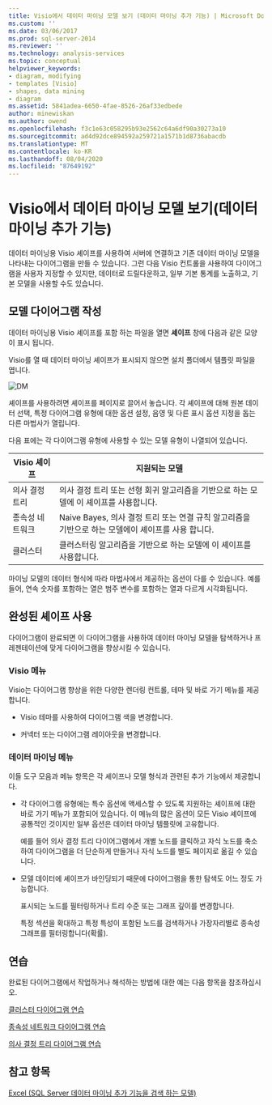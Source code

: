 ```yaml
---
title: Visio에서 데이터 마이닝 모델 보기 (데이터 마이닝 추가 기능) | Microsoft Docs
ms.custom: ''
ms.date: 03/06/2017
ms.prod: sql-server-2014
ms.reviewer: ''
ms.technology: analysis-services
ms.topic: conceptual
helpviewer_keywords:
- diagram, modifying
- templates [Visio]
- shapes, data mining
- diagram
ms.assetid: 5841adea-6650-4fae-8526-26af33edbede
author: minewiskan
ms.author: owend
ms.openlocfilehash: f3c1e63c058295b93e2562c64a6df90a30273a10
ms.sourcegitcommit: ad4d92dce894592a259721a1571b1d8736abacdb
ms.translationtype: MT
ms.contentlocale: ko-KR
ms.lasthandoff: 08/04/2020
ms.locfileid: "87649192"
---
```

# <a name="viewing-data-mining-models-in-visio-data-mining-add-ins"></a>Visio에서 데이터 마이닝 모델 보기(데이터 마이닝 추가 기능)
  데이터 마이닝용 Visio 셰이프를 사용하여 서버에 연결하고 기존 데이터 마이닝 모델을 나타내는 다이어그램을 만들 수 있습니다. 그런 다음 Visio 컨트롤을 사용하여 다이어그램을 사용자 지정할 수 있지만, 데이터로 드릴다운하고, 일부 기본 통계를 노출하고, 기본 모델을 사용할 수도 있습니다.  
  
## <a name="building-a-model-diagram"></a>모델 다이어그램 작성  
 데이터 마이닝용 Visio 셰이프를 포함 하는 파일을 열면 **셰이프** 창에 다음과 같은 모양이 표시 됩니다.  
  
 Visio를 열 때 데이터 마이닝 셰이프가 표시되지 않으면 설치 폴더에서 템플릿 파일을 엽니다.  
  
 ![DM](media/dm-stencil.gif "DM")  
  
 셰이프를 사용하려면 셰이프를 페이지로 끌어서 놓습니다. 각 셰이프에 대해 원본 데이터 선택, 특정 다이어그램 유형에 대한 옵션 설정, 음영 및 다른 표시 옵션 지정을 돕는 다른 마법사가 열립니다.  
  
 다음 표에는 각 다이어그램 유형에 사용할 수 있는 모델 유형이 나열되어 있습니다.  
  
|Visio 셰이프|지원되는 모델|  
|-----------------|----------------------|  
|의사 결정 트리|의사 결정 트리 또는 선형 회귀 알고리즘을 기반으로 하는 모델에 이 셰이프를 사용합니다.|  
|종속성 네트워크|Naive Bayes, 의사 결정 트리 또는 연결 규칙 알고리즘을 기반으로 하는 모델에이 셰이프를 사용 합니다.|  
|클러스터|클러스터링 알고리즘을 기반으로 하는 모델에 이 셰이프를 사용합니다.|  
  
 마이닝 모델의 데이터 형식에 따라 마법사에서 제공하는 옵션이 다를 수 있습니다. 예를 들어, 연속 숫자를 포함하는 열은 범주 변수를 포함하는 열과 다르게 시각화됩니다.  
  
## <a name="working-with-completed-shapes"></a>완성된 셰이프 사용  
 다이어그램이 완료되면 이 다이어그램을 사용하여 데이터 마이닝 모델을 탐색하거나 프레젠테이션에 맞게 다이어그램을 향상시킬 수 있습니다.  
  
### <a name="visio-menus"></a>Visio 메뉴  
 Visio는 다이어그램 향상을 위한 다양한 렌더링 컨트롤, 테마 및 바로 가기 메뉴를 제공합니다.  
  
-   Visio 테마를 사용하여 다이어그램 색을 변경합니다.  
  
-   커넥터 또는 다이어그램 레이아웃을 변경합니다.  
  
### <a name="data-mining-menus"></a>데이터 마이닝 메뉴  
 이들 도구 모음과 메뉴 항목은 각 셰이프나 모델 형식과 관련된 추가 기능에서 제공합니다.  
  
-   각 다이어그램 유형에는 특수 옵션에 액세스할 수 있도록 지원하는 셰이프에 대한 바로 가기 메뉴가 포함되어 있습니다. 이 메뉴의 많은 옵션이 모든 Visio 셰이프에 공통적인 것이지만 일부 옵션은 데이터 마이닝 템플릿에 고유합니다.  
  
     예를 들어 의사 결정 트리 다이어그램에서 개별 노드를 클릭하고 자식 노드를 축소하여 다이어그램을 더 단순하게 만들거나 자식 노드를 별도 페이지로 옮길 수 있습니다.  
  
-   모델 데이터에 셰이프가 바인딩되기 때문에 다이어그램을 통한 탐색도 어느 정도 가능합니다.  
  
     표시되는 노드를 필터링하거나 트리 수준 또는 그래프 깊이를 변경합니다.  
  
     특정 섹션을 확대하고 특정 특성이 포함된 노드를 검색하거나 가장자리별로 종속성 그래프를 필터링합니다(확률).  
  
## <a name="walkthroughs"></a>연습  
 완료된 다이어그램에서 작업하거나 해석하는 방법에 대한 예는 다음 항목을 참조하십시오.  
  
 [클러스터 다이어그램 연습](cluster-diagram-walkthrough-data-mining-add-ins.md)  
  
 [종속성 네트워크 다이어그램 연습](dependency-network-diagram-walkthrough-data-mining-add-ins.md)  
  
 [의사 결정 트리 다이어그램 연습](decision-tree-diagram-walkthrough-data-mining-add-ins.md)  
  
## <a name="see-also"></a>참고 항목  
 [Excel &#40;SQL Server 데이터 마이닝 추가 기능을 검색 하는 모델&#41;](browsing-models-in-excel-sql-server-data-mining-add-ins.md)  
  
  
